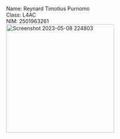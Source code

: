Name: Reynard Timotius Purnomo </br>
Class: L4AC </br>
NIM: 2501963261 </br>
<img width="292" alt="Screenshot 2023-05-08 224803" src="https://user-images.githubusercontent.com/91584193/236870151-79d282c1-48ba-4648-9591-fa953c12180c.png">
